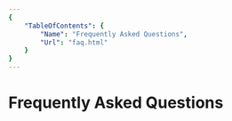```yaml
---
{
    "TableOfContents": {
        "Name": "Frequently Asked Questions",
        "Url": "faq.html"
    }
}
---
```


# Frequently Asked Questions